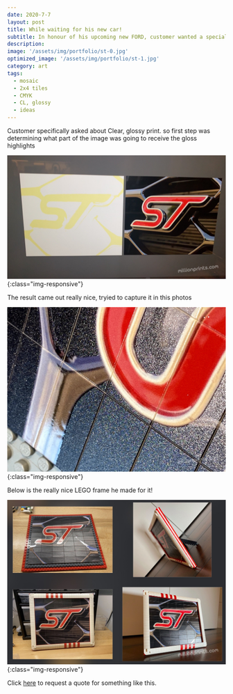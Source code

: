 ```yaml
---
date: 2020-7-7
layout: post
title: While waiting for his new car!
subtitle: In honour of his upcoming new FORD, customer wanted a special plaque done. 
description: 
image: '/assets/img/portfolio/st-0.jpg'
optimized_image: '/assets/img/portfolio/st-1.jpg'
category: art
tags:
  - mosaic
  - 2x4 tiles
  - CMYK
  - CL, glossy
  - ideas
---
```


Customer specifically asked about Clear, glossy print.  so first step was determining what part of the image was going to receive the gloss highlights

![other view](/assets/img/portfolio/st-2.JPG){:class="img-responsive"}

The result came out really nice, tryied to capture it in this photos

![other view](/assets/img/portfolio/st-4.jpg){:class="img-responsive"}

Below is the really nice LEGO frame he made for it!  

![other view](/assets/img/portfolio/st-3.jpg){:class="img-responsive"}


Click [here](https://millionprints.com/contact/) to request a quote for something like this.